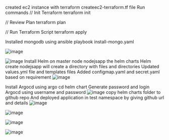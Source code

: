 created ec2 instance with terraform createec2-terraform.tf file
Run commands 
// Init Terraform
terraform init

// Review Plan
terraform plan

// Run Terraform Script
terraform apply

Installed mongodb using ansible playbook install-mongo.yaml

 ![image](https://github.com/mithun-divya/Ybrant-interview/assets/125994104/9f5901ef-70b0-4d76-b552-5d44d5663859)

 
![image](https://github.com/mithun-divya/Ybrant-interview/assets/125994104/c880721b-f379-4849-9d8f-38c2bbd48f09)
Install Helm on master node
nodejsapp the helm charts
Helm create nodejsapp will create a directory with files and directories
Updated values.yml file and templates files
Added configmap.yaml and secret.yaml based on requirement
![image](https://github.com/mithun-divya/Ybrant-interview/assets/125994104/1d5ef18b-01f7-47ca-a6f9-d923cf2d26a7)

 

Install Argocd using argo cd helm chart 
Generate password and login Argocd using username and password
 ![image](https://github.com/mithun-divya/Ybrant-interview/assets/125994104/de22119f-7f3f-458c-a7dd-f341b4c3fa87)
copy helm charts folder to github repo
And deployed application in test namespace by giving github url and details
 ![image](https://github.com/mithun-divya/Ybrant-interview/assets/125994104/613359c7-644e-40fa-9d3e-5b779e66dd36)

 ![image](https://github.com/mithun-divya/Ybrant-interview/assets/125994104/0dd5d37f-cd17-42aa-a33b-23455c6aa121)


 ![image](https://github.com/mithun-divya/Ybrant-interview/assets/125994104/009b1575-324d-4d7f-bac3-2d7f13732fe4)


![image](https://github.com/mithun-divya/Ybrant-interview/assets/125994104/d002a26c-0c8f-4bbf-bca6-e040813004f6)


 



 




 

 



 


